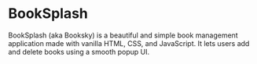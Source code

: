 # BookSplash
BookSplash (aka Booksky) is a beautiful and simple book management application made with vanilla HTML, CSS, and JavaScript. It lets users add and delete books using a smooth popup UI.
